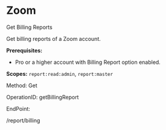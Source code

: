 #     Zoom


Get Billing Reports

Get billing reports of a Zoom account.

**Prerequisites:**
* Pro or a higher account with Billing Report option enabled.

**Scopes:** `report:read:admin`, `report:master`


Method: Get

OperationID: getBillingReport

EndPoint:

/report/billing
